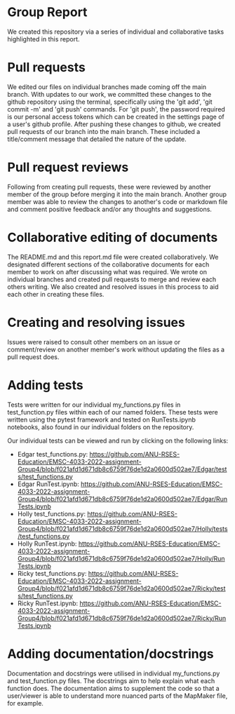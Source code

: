 # Group Report

We created this repository via a series of individual and collaborative tasks highlighted in this report. 

# Pull requests

We edited our files on individual branches made coming off the main branch. With updates to our work, we committed these changes to the github repository using the terminal, specifically using the 'git add', 'git commit -m' and 'git push' commands. For 'git push', the password required is our personal access tokens which can be created in the settings page of a user's github profile. After pushing these changes to github, we created pull requests of our branch into the main branch. These included a title/comment message that detailed the nature of the update.  

# Pull request reviews

Following from creating pull requests, these were reviewed by another member of the group before merging it into the main branch. Another group member was able to review the changes to another's code or markdown file and comment positive feedback and/or any thoughts and suggestions. 

# Collaborative editing of documents

The README.md and this report.md file were created collaboratively. We designated different sections of the collaborative documents for each member to work on after discussing what was required. We wrote on individual branches and created pull requests to merge and review each others writing. We also created and resolved issues in this process to aid each other in creating these files. 

# Creating and resolving issues

Issues were raised to consult other members on an issue or comment/review on another member's work without updating the files as a pull request does. 

# Adding tests

Tests were written for our individual my_functions.py files in test_function.py files within each of our named folders. These tests were written using the pytest framework and tested on RunTests.ipynb notebooks, also found in our individual folders on the repository. 

Our individual tests can be viewed and run by clicking on the following links:

- Edgar test_functions.py: https://github.com/ANU-RSES-Education/EMSC-4033-2022-assignment-Group4/blob/f021afd1d671db8c6759f76de1d2a0600d502ae7/Edgar/tests/test_functions.py
- Edgar RunTest.ipynb: https://github.com/ANU-RSES-Education/EMSC-4033-2022-assignment-Group4/blob/f021afd1d671db8c6759f76de1d2a0600d502ae7/Edgar/RunTests.ipynb
- Holly test_functions.py: https://github.com/ANU-RSES-Education/EMSC-4033-2022-assignment-Group4/blob/f021afd1d671db8c6759f76de1d2a0600d502ae7/Holly/tests/test_functions.py
- Holly RunTest.ipynb: https://github.com/ANU-RSES-Education/EMSC-4033-2022-assignment-Group4/blob/f021afd1d671db8c6759f76de1d2a0600d502ae7/Holly/RunTests.ipynb
- Ricky test_functions.py: https://github.com/ANU-RSES-Education/EMSC-4033-2022-assignment-Group4/blob/f021afd1d671db8c6759f76de1d2a0600d502ae7/Ricky/tests/test_functions.py
- Ricky RunTest.ipynb: https://github.com/ANU-RSES-Education/EMSC-4033-2022-assignment-Group4/blob/f021afd1d671db8c6759f76de1d2a0600d502ae7/Ricky/RunTests.ipynb

# Adding documentation/docstrings

Documentation and docstrings were utilised in individual my_functions.py and test_function.py files. The docstrings aim to help explain what each function does. The documentation aims to supplement the code so that a user/viewer is able to understand more nuanced parts of the MapMaker file, for example. 
